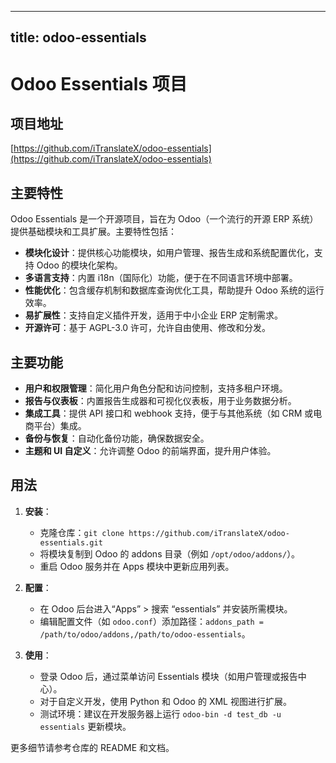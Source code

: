 
---
title: odoo-essentials
---

# Odoo Essentials 项目

## 项目地址
[https://github.com/iTranslateX/odoo-essentials](https://github.com/iTranslateX/odoo-essentials)

## 主要特性
Odoo Essentials 是一个开源项目，旨在为 Odoo（一个流行的开源 ERP 系统）提供基础模块和工具扩展。主要特性包括：
- **模块化设计**：提供核心功能模块，如用户管理、报告生成和系统配置优化，支持 Odoo 的模块化架构。
- **多语言支持**：内置 i18n（国际化）功能，便于在不同语言环境中部署。
- **性能优化**：包含缓存机制和数据库查询优化工具，帮助提升 Odoo 系统的运行效率。
- **易扩展性**：支持自定义插件开发，适用于中小企业 ERP 定制需求。
- **开源许可**：基于 AGPL-3.0 许可，允许自由使用、修改和分发。

## 主要功能
- **用户和权限管理**：简化用户角色分配和访问控制，支持多租户环境。
- **报告与仪表板**：内置报告生成器和可视化仪表板，用于业务数据分析。
- **集成工具**：提供 API 接口和 webhook 支持，便于与其他系统（如 CRM 或电商平台）集成。
- **备份与恢复**：自动化备份功能，确保数据安全。
- **主题和 UI 自定义**：允许调整 Odoo 的前端界面，提升用户体验。

## 用法
1. **安装**：
   - 克隆仓库：`git clone https://github.com/iTranslateX/odoo-essentials.git`
   - 将模块复制到 Odoo 的 addons 目录（例如 `/opt/odoo/addons/`）。
   - 重启 Odoo 服务并在 Apps 模块中更新应用列表。

2. **配置**：
   - 在 Odoo 后台进入“Apps” > 搜索 “essentials” 并安装所需模块。
   - 编辑配置文件（如 `odoo.conf`）添加路径：`addons_path = /path/to/odoo/addons,/path/to/odoo-essentials`。

3. **使用**：
   - 登录 Odoo 后，通过菜单访问 Essentials 模块（如用户管理或报告中心）。
   - 对于自定义开发，使用 Python 和 Odoo 的 XML 视图进行扩展。
   - 测试环境：建议在开发服务器上运行 `odoo-bin -d test_db -u essentials` 更新模块。

更多细节请参考仓库的 README 和文档。